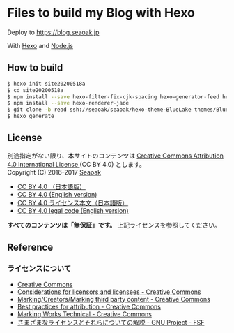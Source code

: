 # Files to build my Blog with Hexo

Deploy to https://blog.seaoak.jp

With [Hexo](https://hexo.io) and [Node.js](https://nodejs.org)

## How to build

```bash
$ hexo init site20200518a
$ cd site20200518a
$ npm install --save hexo-filter-fix-cjk-spacing hexo-generator-feed hexo-generator-json-content hexo-generator-sitemap
$ npm install --save hexo-renderer-jade
$ git clone -b read ssh://seaoak/seaoak/hexo-theme-BlueLake themes/BlueLake
$ hexo generate
```


## License

<p>別途指定がない限り、本サイトのコンテンツは
<a rel="license" href="https://creativecommons.org/licenses/by/4.0/">
Creative Commons Attribution 4.0 International License
</a>
(CC BY 4.0)
とします。
<br />
Copyright (C) 2016-2017 <a href="https://seaoak.jp">Seaoak</a>
</p>

 - [CC BY 4.0 （日本語版）](https://creativecommons.org/licenses/by/4.0/deed.ja)
 - [CC BY 4.0 (English version)](https://creativecommons.org/licenses/by/4.0/)
 - [CC BY 4.0 ライセンス本文（日本語版）](https://creativecommons.org/licenses/by/4.0/legalcode.ja)
 - [CC BY 4.0 legal code (English version)](https://creativecommons.org/licenses/by/4.0/legalcode)

**すべてのコンテンツは「無保証」です。**
上記ライセンスを参照してください。


## Reference

### ライセンスについて

 - [Creative Commons](https://creativecommons.org)
 - [Considerations for licensors and licensees - Creative Commons](https://wiki.creativecommons.org/wiki/Considerations_for_licensors_and_licensees)
 - [Marking/Creators/Marking third party content - Creative Commons](https://wiki.creativecommons.org/wiki/Marking/Creators/Marking_third_party_content)
 - [Best practices for attribution - Creative Commons](https://wiki.creativecommons.org/wiki/Best_practices_for_attribution)
 - [Marking Works Technical - Creative Commons](https://wiki.creativecommons.org/wiki/Marking_Works_Technical)
 - [さまざまなライセンスとそれらについての解説 - GNU Project - FSF](https://www.gnu.org/licenses/license-list.ja.html#ccby)

